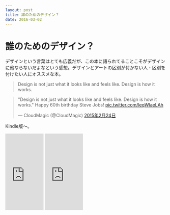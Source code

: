 ```yaml
---
layout: post
title: 誰のためのデザイン？
date: 2016-03-02
---
```


# 誰のためのデザイン？

デザインという言葉はとても広義だが、この本に語られてることこそがデザインに他ならないだよなという感想。デザインとアートの区別が付かない人・区別を付けたい人にオススメな本。

>Design is not just what it looks like and feels like. Design is how it works.

<blockquote class="twitter-tweet" data-lang="ja"><p lang="en" dir="ltr">&quot;Design is not just what it looks like and feels like. Design is how it works.&quot; Happy 60th birthday Steve Jobs! <a href="http://t.co/leqWlaeLAh">pic.twitter.com/leqWlaeLAh</a></p>&mdash; CloudMagic (@CloudMagic) <a href="https://twitter.com/CloudMagic/status/570195090045403137">2015年2月24日</a></blockquote>

Kindle版〜。

<iframe src="https://rcm-fe.amazon-adsystem.com/e/cm?t=1000ch-22&o=9&p=8&l=as1&asins=4788514346&ref=qf_sp_asin_til&fc1=000000&IS2=1&lt1=_blank&m=amazon&lc1=0000FF&bc1=000000&bg1=FFFFFF&f=ifr" style="width:120px;height:240px;" scrolling="no" marginwidth="0" marginheight="0" frameborder="0"></iframe>
<iframe src="https://rcm-fe.amazon-adsystem.com/e/cm?t=1000ch-22&o=9&p=8&l=as1&asins=478850362X&ref=qf_sp_asin_til&fc1=000000&IS2=1&lt1=_blank&m=amazon&lc1=0000FF&bc1=000000&bg1=FFFFFF&f=ifr" style="width:120px;height:240px;" scrolling="no" marginwidth="0" marginheight="0" frameborder="0"></iframe>
